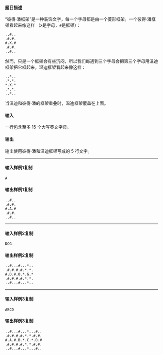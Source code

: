 #### 题目描述

“彼得·潘框架”是一种装饰文字，每一个字母都是由一个菱形框架。一个彼得·潘框架看起来像这样 （`X`是字母，`#`是框架）：

```
..#..
.#.#.
#.X.#
.#.#.
..#..
```

然而，只是一个框架会有些沉闷，所以我们每遇到三个字母会把第三个字母用温迪框架把它框起来。温迪框架看起来像这样：

```
..*..
.*.*.
*.X.*
.*.*.
..*..
```

当温迪和彼得·潘的框架重叠时，温迪框架覆盖在上面。

#### 输入

一行包含至多 15 个大写英文字母。

#### 输出

输出使用彼得·潘和温迪框架写成的 5 行文字。

___

#### 输入样例1复制

```
A
```

#### 输出样例1复制

```
..#..
.#.#.
#.A.#
.#.#.
..#..
```

___

#### 输入样例2复制

```
DOG
```

#### 输出样例2复制

```
..#...#...*..
.#.#.#.#.*.*.
#.D.#.O.*.G.*
.#.#.#.#.*.*.
..#...#...*..
```

___

#### 输入样例3复制

```
ABCD
```

#### 输出样例3复制

```
..#...#...*...#..
.#.#.#.#.*.*.#.#.
#.A.#.B.*.C.*.D.#
.#.#.#.#.*.*.#.#.
..#...#...*...#..
```
